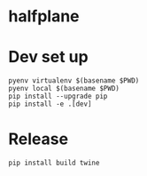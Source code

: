 # halfplane

# Dev set up

```
pyenv virtualenv $(basename $PWD)
pyenv local $(basename $PWD)
pip install --upgrade pip
pip install -e .[dev]
```

# Release

```
pip install build twine
```
